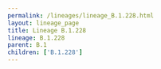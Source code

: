 ```yaml
---
permalink: /lineages/lineage_B.1.228.html
layout: lineage_page
title: Lineage B.1.228
lineage: B.1.228
parent: B.1
children: ['B.1.228']
---
```

